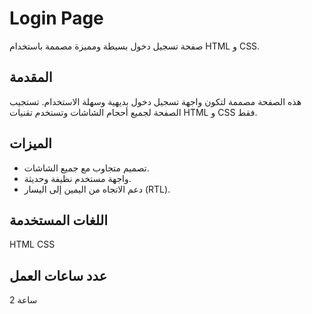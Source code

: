 # Login Page

صفحة تسجيل دخول بسيطة ومميزة مصممة باستخدام HTML و CSS.

## المقدمة

هذه الصفحة مصممة لتكون واجهة تسجيل دخول بديهية وسهلة الاستخدام. تستجيب الصفحة لجميع أحجام الشاشات وتستخدم تقنيات HTML و CSS فقط.

## الميزات

- تصميم متجاوب مع جميع الشاشات.
- واجهة مستخدم نظيفة وحديثة.
- دعم الاتجاه من اليمين إلى اليسار (RTL).

## اللغات المستخدمة

HTML
CSS

## عدد ساعات العمل
2 ساعة